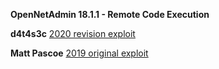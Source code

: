 **OpenNetAdmin 18.1.1 - Remote Code Execution**

**d4t4s3c**                         [2020 revision exploit](https://github.com/d4t4s3c/OpenNetAdmin18.1.1RCE)
  
**Matt Pascoe** [2019 original exploit](https://www.exploit-db.com/exploits/47691)
